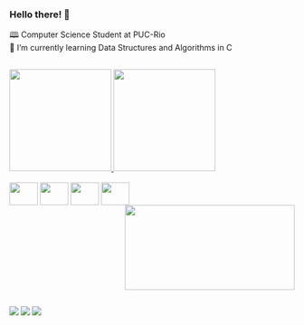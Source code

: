 ### Hello there! 👋

🕮 Computer Science Student at PUC-Rio <br>
🌱 I’m currently learning Data Structures and Algorithms in C

##

<!--
**arthurprioli/arthurprioli** is a ✨ _special_ ✨ repository because its `README.md` (this file) appears on your GitHub profile.

Here are some ideas to get you started:

- 🔭 I’m currently working on ...

- 👯 I’m looking to collaborate on ...
- 🤔 I’m looking for help with ...
- 💬 Ask me about ...
- 📫 How to reach me: ...
- 😄 Pronouns: ...
- ⚡ Fun fact: ...
-->

<div>
  <a href="https://github.com/arthurprioli">
  <img height="180em" src="https://github-readme-stats.vercel.app/api?username=arthurprioli&show_icons=true&theme=dark" />
  <img height="180em" src="https://github-readme-stats.vercel.app/api/top-langs/?username=arthurprioli&layout=compact&theme=dark" />
</div>

<div style="display: inline-block"><br>
  <img align="center" height="40" width="50" src="https://cdn.jsdelivr.net/gh/devicons/devicon/icons/c/c-original.svg" />
  <img align="center" height="40" width="50" src="https://cdn.jsdelivr.net/gh/devicons/devicon/icons/python/python-original.svg" />
  <img align="center" height="40" width="50" src="https://cdn.jsdelivr.net/gh/devicons/devicon/icons/html5/html5-original.svg" />
  <img align="center" height="40" width="50" src="https://cdn.jsdelivr.net/gh/devicons/devicon/icons/css3/css3-original.svg" />
  <img align="right" width="300" height="150" src="https://media.tenor.com/NYuGzhdqJfkAAAAd/star-wars-baby-yoda.gif" />
</div>
  
  ##
  
<div> 
  <a href="https://instagram.com/arpmenezes" target="_blank"><img src="https://img.shields.io/badge/-Instagram-%23E4405F?style=for-the-badge&logo=instagram&logoColor=white" target="_blank"></a>
  <a href = "mailto:arthur.prioli@gmail.com"><img src="https://img.shields.io/badge/-Gmail-%23333?style=for-the-badge&logo=gmail&logoColor=white" target="_blank"></a>
  <a href="https://www.linkedin.com/in/arpmenezes" target="_blank"><img src="https://img.shields.io/badge/-LinkedIn-%230077B5?style=for-the-badge&logo=linkedin&logoColor=white" target="_blank"></a>
 </div>
